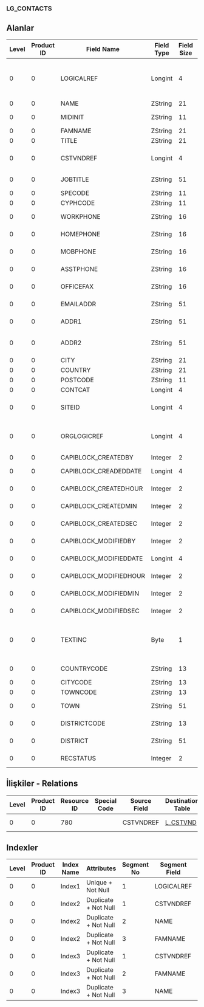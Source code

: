 ### LG_CONTACTS

## Alanlar

**Level**|**Product ID**|**Field Name**|**Field Type**|**Field Size**|**Field Offset**|**Türkçe Açıklama**|**Expression**
-----|-----|-----|-----|-----|-----|-----|-----
0|0|LOGICALREF|Longint|4|0|Müşteri / Tedarikçi Bağlantısı|Customer / Vendor Connection Logical Reference
0|0|NAME|ZString|21|4|Adı|Name
0|0|MIDINIT|ZString|11|25||Middle Initial
0|0|FAMNAME|ZString|21|36|Soyadı|Surname
0|0|TITLE|ZString|21|57|Ünvan|Title
0|0|CSTVNDREF|Longint|4|78|Müşteri / Tedarikçi Ref.|Customer / Vendor Reference
0|0|JOBTITLE|ZString|51|82|İş Tanımı (Ünvanı)|Job Title
0|0|SPECODE|ZString|11|133|Özel Kod|Aux. Code
0|0|CYPHCODE|ZString|11|144|Yetki Kodu|Auth. Code
0|0|WORKPHONE|ZString|16|155|İş telefonu|Work Phone
0|0|HOMEPHONE|ZString|16|171|Ev Tel.|Home Phone
0|0|MOBPHONE|ZString|16|187|Mobil Telefon|Mobile Phone
0|0|ASSTPHONE|ZString|16|203||Assistant Phone
0|0|OFFICEFAX|ZString|16|219|Ofis faks num.|Office Fax
0|0|EMAILADDR|ZString|51|235|E-Posta Adresi|E-Mail Address
0|0|ADDR1|ZString|51|286|Adres İlk Satır|Address First Line
0|0|ADDR2|ZString|51|337|Adres İkinci Satır|Address Second Line
0|0|CITY|ZString|21|388|Şehir|City
0|0|COUNTRY|ZString|21|409|Ülke|Country
0|0|POSTCODE|ZString|11|430|Posta kodu|Zip Code
0|0|CONTCAT|Longint|4|441|Kategori|Category
0|0|SITEID|Longint|4|445|Veri Merkezi|Data Processing Site
0|0|ORGLOGICREF|Longint|4|449|Orijinal Kayıt Log. Ref.|Original Record Logical Reference
0|0|CAPIBLOCK_CREATEDBY|Integer|2|453|Oluşturan|Created By
0|0|CAPIBLOCK_CREADEDDATE|Longint|4|455|Oluşturulma Tarihi|Created Date
0|0|CAPIBLOCK_CREATEDHOUR|Integer|2|459|Oluşturulma Saati|Created Hour
0|0|CAPIBLOCK_CREATEDMIN|Integer|2|461|Oluşturulma Dakikası|Created Minute
0|0|CAPIBLOCK_CREATEDSEC|Integer|2|463|Oluşturulma Saniyesi|Created Second
0|0|CAPIBLOCK_MODIFIEDBY|Integer|2|465|Değiştiren|Modified By
0|0|CAPIBLOCK_MODIFIEDDATE|Longint|4|467|Değiştirilme Tarihi|Modified Date
0|0|CAPIBLOCK_MODIFIEDHOUR|Integer|2|471|Değiştirilme Saati|Modified Hour
0|0|CAPIBLOCK_MODIFIEDMIN|Integer|2|473|Değiştirilme Dakikası|Modified Minute
0|0|CAPIBLOCK_MODIFIEDSEC|Integer|2|475|Değiştirilme Saniyesi|Modified Second
0|0|TEXTINC|Byte|1|477|Ayrıntılı Açıklama İçerir (1- Evet, 0- Hayır)|Contains detail Description (1. Yes 2. No)
0|0|COUNTRYCODE|ZString|13|478|Ülke Kodu|Country Code
0|0|CITYCODE|ZString|13|491|Şehir Kodu|City Code
0|0|TOWNCODE|ZString|13|504|İlçe kodu|Town Code
0|0|TOWN|ZString|51|517|İlçe açıklaması|Town Description
0|0|DISTRICTCODE|ZString|13|568|Semt Kodu|District Code
0|0|DISTRICT|ZString|51|581|Semt Açıklaması|District Description
0|0|RECSTATUS|Integer|2|632|Kayıt Durumu|Record Status

## İlişkiler - Relations
**Level**|**Product ID**|**Resource ID**|**Special Code**|**Source Field**|**Destination Table**|**Destination Field**|**Relation Type**|**Extra Condition**
-----|-----|-----|-----|-----|-----|-----|-----|-----
0|0|780||CSTVNDREF|[L_CSTVND](../L_CSTVND "L_CSTVND")|LOGICALREF|one-to-one|

## Indexler
**Level**|**Product ID**|**Index Name**|**Attributes**|**Segment No**|**Segment Field**|**Sense**
-----|-----|-----|-----|-----|-----|-----
0|0|Index1|Unique + Not Null|1|LOGICALREF|Ascending
0|0|Index2|Duplicate + Not Null|1|CSTVNDREF|Ascending
0|0|Index2|Duplicate + Not Null|2|NAME|Ascending
0|0|Index2|Duplicate + Not Null|3|FAMNAME|Ascending
0|0|Index3|Duplicate + Not Null|1|CSTVNDREF|Ascending
0|0|Index3|Duplicate + Not Null|2|FAMNAME|Ascending
0|0|Index3|Duplicate + Not Null|3|NAME|Ascending
